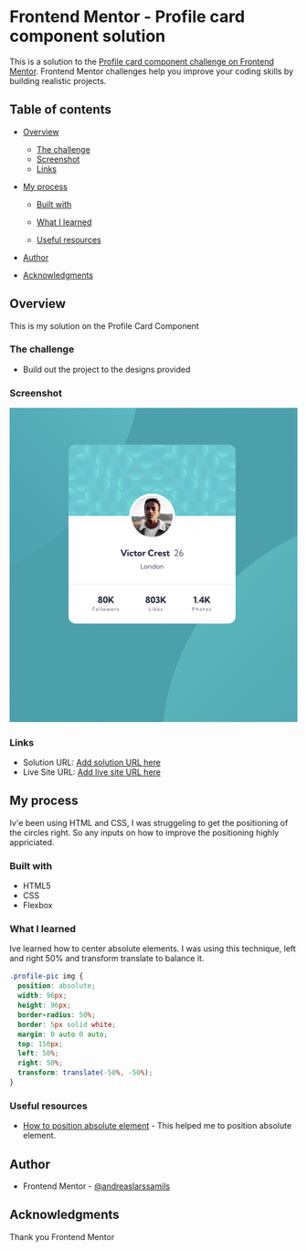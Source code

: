 # Frontend Mentor - Profile card component solution

This is a solution to the [Profile card component challenge on Frontend Mentor](https://www.frontendmentor.io/challenges/profile-card-component-cfArpWshJ). Frontend Mentor challenges help you improve your coding skills by building realistic projects.

## Table of contents

- [Overview](#overview)
  - [The challenge](#the-challenge)
  - [Screenshot](#screenshot)
  - [Links](#links)
- [My process](#my-process)

  - [Built with](#built-with)
  - [What I learned](#what-i-learned)

  - [Useful resources](#useful-resources)

- [Author](#author)
- [Acknowledgments](#acknowledgments)

## Overview

This is my solution on the Profile Card Component

### The challenge

- Build out the project to the designs provided

### Screenshot

![](./images/screenshot.png)

### Links

- Solution URL: [Add solution URL here](https://your-solution-url.com)
- Live Site URL: [Add live site URL here](https://your-live-site-url.com)

## My process

Iv'e been using HTML and CSS, I was struggeling to get the positioning of the circles right. So any inputs on how to improve the positioning highly appriciated.

### Built with

- HTML5
- CSS
- Flexbox

### What I learned

Ive learned how to center absolute elements. I was using this technique, left and right 50% and transform translate to balance it.

```css
.profile-pic img {
  position: absolute;
  width: 96px;
  height: 96px;
  border-radius: 50%;
  border: 5px solid white;
  margin: 0 auto 0 auto;
  top: 150px;
  left: 50%;
  right: 50%;
  transform: translate(-50%, -50%);
}
```

### Useful resources

- [How to position absolute element](https://stackoverflow.com/questions/1776915/how-can-i-center-an-absolutely-positioned-element-in-a-div) - This helped me to position absolute element.

## Author

- Frontend Mentor - [@andreaslarssamils](https://www.frontendmentor.io/profile/andreaslarssamils)

## Acknowledgments

Thank you Frontend Mentor
